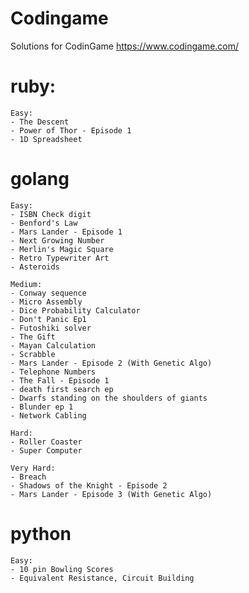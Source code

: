 # Codingame

Solutions for CodinGame https://www.codingame.com/

# ruby:

    Easy:
    - The Descent
    - Power of Thor - Episode 1
    - 1D Spreadsheet

# golang

    Easy:
    - ISBN Check digit
    - Benford's Law
    - Mars Lander - Episode 1
    - Next Growing Number
    - Merlin's Magic Square
    - Retro Typewriter Art
    - Asteroids

    Medium:
    - Conway sequence
    - Micro Assembly
    - Dice Probability Calculator
    - Don't Panic Ep1
    - Futoshiki solver
    - The Gift
    - Mayan Calculation
    - Scrabble
    - Mars Lander - Episode 2 (With Genetic Algo)
    - Telephone Numbers
    - The Fall - Episode 1
    - death first search ep 
    - Dwarfs standing on the shoulders of giants
    - Blunder ep 1
    - Network Cabling

    Hard:
    - Roller Coaster
    - Super Computer

    Very Hard:
    - Breach
    - Shadows of the Knight - Episode 2
    - Mars Lander - Episode 3 (With Genetic Algo)


# python

    Easy:
    - 10 pin Bowling Scores
	- Equivalent Resistance, Circuit Building

